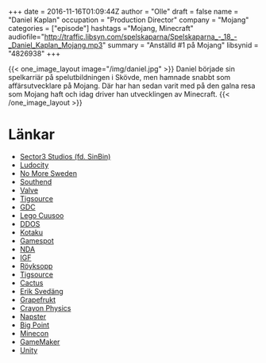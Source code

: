 +++
date = 2016-11-16T01:09:44Z
author = "Olle"
draft = false
name = "Daniel Kaplan"
occupation = "Production Director"
company = "Mojang"
categories = ["episode"]
hashtags ="Mojang, Minecraft"
audiofile="http://traffic.libsyn.com/spelskaparna/Spelskaparna_-_18_-_Daniel_Kaplan_Mojang.mp3"
summary = "Anställd #1 på Mojang"
libsynid = "4826938"
+++


{{< one_image_layout image="/img/daniel.jpg" >}}
Daniel började sin spelkarriär på spelutbildningen i Skövde, men hamnade
snabbt som affärsutvecklare på Mojang. Där har han sedan varit med på
den galna resa som Mojang haft och idag driver han
utvecklingen av Minecraft.
{{< /one_image_layout >}}

# Länkar
* [Sector3 Studios (fd. SinBin)](http://www.sector3studios.com/)
* [Ludocity](http://ludosity.com/)
* [No More Sweden](http://nomoresweden.com/)
* [Southend](https://en.wikipedia.org/wiki/Southend_Interactive)
* [Valve](http://www.valvesoftware.com/)
* [Tigsource](https://www.tigsource.com/)
* [GDC](http://www.gdconf.com/)
* [Lego Cuusoo](https://ideas.lego.com/)
* [DDOS](https://en.wikipedia.org/wiki/Denial-of-service_attack)
* [Kotaku](http://kotaku.com/)
* [Gamespot](http://www.gamespot.com/)
* [NDA](https://en.wikipedia.org/wiki/Non-disclosure_agreement)
* [IGF](http://www.igf.com/)
* [Röyksopp](https://en.wikipedia.org/wiki/R%C3%B6yksopp)
* [Tigsource](https://www.tigsource.com/)
* [Cactus](http://cactusquid.blogspot.se/)
* [Erik Svedäng](https://eriksvedang.com/)
* [Grapefrukt](http://grapefrukt.com/)
* [Crayon Physics](http://www.crayonphysics.com/)
* [Napster](https://en.wikipedia.org/wiki/Napster)
* [Big Point](http://www.bigpoint.net/)
* [Minecon](https://minecraft.net/en/minecon/)
* [GameMaker](http://www.yoyogames.com/)
* [Unity](https://madewith.unity.com/)

